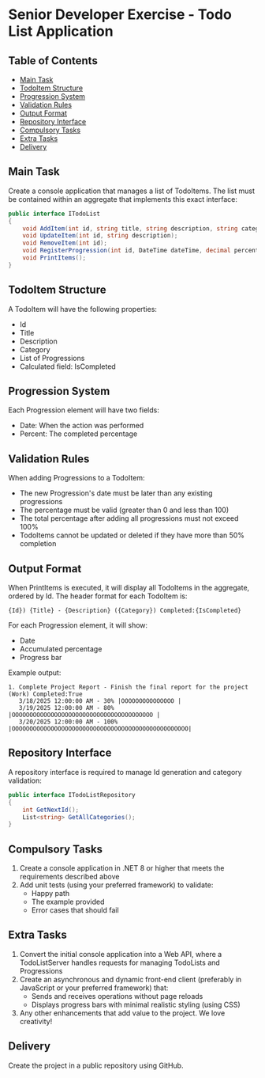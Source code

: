 # Senior Developer Exercise - Todo List Application

## Table of Contents

- [Main Task](#main-task)
- [TodoItem Structure](#todoitem-structure)
- [Progression System](#progression-system)
- [Validation Rules](#validation-rules)
- [Output Format](#output-format)
- [Repository Interface](#repository-interface)
- [Compulsory Tasks](#compulsory-tasks)
- [Extra Tasks](#extra-tasks)
- [Delivery](#delivery)

## Main Task

Create a console application that manages a list of TodoItems. The list must be contained within an aggregate that implements this exact interface:

```csharp
public interface ITodoList
{
    void AddItem(int id, string title, string description, string category);
    void UpdateItem(int id, string description);
    void RemoveItem(int id);
    void RegisterProgression(int id, DateTime dateTime, decimal percent);
    void PrintItems();
}
```

## TodoItem Structure

A TodoItem will have the following properties:

- Id
- Title
- Description
- Category
- List of Progressions
- Calculated field: IsCompleted

## Progression System

Each Progression element will have two fields:

- Date: When the action was performed
- Percent: The completed percentage

## Validation Rules

When adding Progressions to a TodoItem:

- The new Progression's date must be later than any existing progressions
- The percentage must be valid (greater than 0 and less than 100)
- The total percentage after adding all progressions must not exceed 100%
- TodoItems cannot be updated or deleted if they have more than 50% completion

## Output Format

When PrintItems is executed, it will display all TodoItems in the aggregate, ordered by Id. The header format for each TodoItem is:

```
{Id}) {Title} - {Description} ({Category}) Completed:{IsCompleted}
```

For each Progression element, it will show:

- Date
- Accumulated percentage
- Progress bar

Example output:

```
1. Complete Project Report - Finish the final report for the project (Work) Completed:True
   3/18/2025 12:00:00 AM - 30% |OOOOOOOOOOOOOOO |
   3/19/2025 12:00:00 AM - 80% |OOOOOOOOOOOOOOOOOOOOOOOOOOOOOOOOOOOOOOOO |
   3/20/2025 12:00:00 AM - 100% |OOOOOOOOOOOOOOOOOOOOOOOOOOOOOOOOOOOOOOOOOOOOOOOOOO|
```

## Repository Interface

A repository interface is required to manage Id generation and category validation:

```csharp
public interface ITodoListRepository
{
    int GetNextId();
    List<string> GetAllCategories();
}
```

## Compulsory Tasks

1. Create a console application in .NET 8 or higher that meets the requirements described above
2. Add unit tests (using your preferred framework) to validate:
   - Happy path
   - The example provided
   - Error cases that should fail

## Extra Tasks

1. Convert the initial console application into a Web API, where a TodoListServer handles requests for managing TodoLists and Progressions
2. Create an asynchronous and dynamic front-end client (preferably in JavaScript or your preferred framework) that:
   - Sends and receives operations without page reloads
   - Displays progress bars with minimal realistic styling (using CSS)
3. Any other enhancements that add value to the project. We love creativity!

## Delivery

Create the project in a public repository using GitHub.
